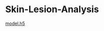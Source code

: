 # Skin-Lesion-Analysis

<a href="https://drive.google.com/file/d/1-A7pe-0A8F0tatOzjkWB_A9yKeEn8-bN/view?usp=sharing">model.h5</a>
